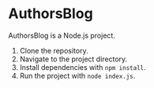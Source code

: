 # AuthorsBlog
AuthorsBlog is a Node.js project.
1. Clone the repository.
2. Navigate to the project directory.
3. Install dependencies with `npm install`.
4. Run the project with `node index.js`.
